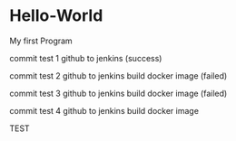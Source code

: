 # Hello-World
 My first Program

commit test 1 github to jenkins (success)

commit test 2 github to jenkins build docker image (failed)

commit test 3 github to jenkins build docker image (failed)

commit test 4 github to jenkins build docker image

TEST
